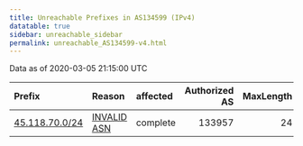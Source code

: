 ```yaml
---
title: Unreachable Prefixes in AS134599 (IPv4)
datatable: true
sidebar: unreachable_sidebar
permalink: unreachable_AS134599-v4.html
---
```


Data as of 2020-03-05 21:15:00 UTC


<div class="datatable-begin"></div>

| Prefix                                                 | Reason                                                                                                 | affected   |   Authorized AS |   MaxLength | Anchor                                       |   unreachable /24s |
|:-------------------------------------------------------|:-------------------------------------------------------------------------------------------------------|:-----------|----------------:|------------:|:---------------------------------------------|-------------------:|
| [45.118.70.0/24](https://stat.ripe.net/45.118.70.0/24) | [INVALID ASN](https://rpki-validator.ripe.net/announcement-preview?asn=AS134599&prefix=45.118.70.0/24) | complete   |          133957 |          24 | [APNIC](unreachable_APNIC_RPKI_Root-v4.html) |                  1 |

<div class="datatable-end"></div>